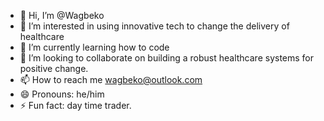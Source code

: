 - 👋 Hi, I’m @Wagbeko
- 👀 I’m interested in using innovative tech to change the delivery of healthcare
- 🌱 I’m currently learning how to code
- 💞️ I’m looking to collaborate on building a robust healthcare systems for positive change.
- 📫 How to reach me wagbeko@outlook.com
- 😄 Pronouns: he/him
- ⚡ Fun fact: day time trader.

<!---
Wagbeko/Wagbeko is a ✨ special ✨ repository because its `README.md` (this file) appears on your GitHub profile.
You can click the Preview link to take a look at your changes.
--->
